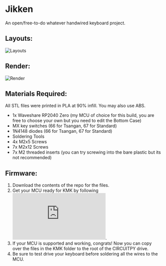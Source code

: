 # Jikken

An open/free-to-do whatever handwired keyboard project.

## Layouts:
![Layouts](https://github.com/Arko9699/trijoy65/blob/main/Resources/Layouts.png?raw=true)
## Render:
![Render](https://github.com/Arko9699/trijoy65/blob/main/Resources/Exploded_View.png?raw=true)

## Materials Required:

All STL files were printed in PLA at 90% infill. You may also use ABS.

* 1x Waveshare RP2040 Zero (my MCU of choice for this build, you are free to choose your own but you need to edit the Bottom Case)
* MX key switches (66 for Tsangan, 67 for Standard)
* 1N4148 diodes (66 for Tsangan, 67 for Standard)
* Soldering Tools
* 4x M2x5 Screws
* 7x M2x12 Screws
* 7x M2 threaded inserts (you can try screwing into the bare plastic but its not recommended)

## Firmware:

1. Download the contents of the repo for the files.
2. Get your MCU ready for KMK by following ![this](https://github.com/KMKfw/kmk_firmware/blob/master/docs/en/Getting_Started.md).
3. If your MCU is supported and working, congrats! Now you can copy over the files in the KMK folder to the root of the CIRCUITPY drive.
4. Be sure to test drive your keyboard before soldering all the wires to the MCU.
